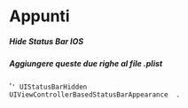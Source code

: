 Appunti
=======



##### Hide Status Bar IOS
##### Aggiungere queste due righe al file .plist

'<code>' <key>UIStatusBarHidden</key>
<true/>
<key>UIViewControllerBasedStatusBarAppearance</key>
<false/> .

